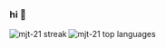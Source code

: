 ### hi 👋

<p><img align="left" src="https://github-readme-streak-stats.herokuapp.com/?user=mjt-21" alt="mjt-21 streak"/></p>
<p><img align="left" src="https://github-readme-stats.vercel.app/api/top-langs?username=mjt-21&show_icons=true&locale=en&layout=compact" alt="mjt-21 top languages"/></p>
